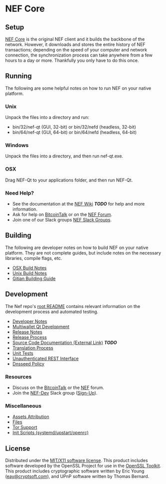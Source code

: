 NEF Core
=====================

Setup
---------------------
[NEF Core](http://nef.org/wallet) is the original NEF client and it builds the backbone of the network. However, it downloads and stores the entire history of NEF transactions; depending on the speed of your computer and network connection, the synchronization process can take anywhere from a few hours to a day or more. Thankfully you only have to do this once.

Running
---------------------
The following are some helpful notes on how to run NEF on your native platform.

### Unix

Unpack the files into a directory and run:

- bin/32/nef-qt (GUI, 32-bit) or bin/32/nefd (headless, 32-bit)
- bin/64/nef-qt (GUI, 64-bit) or bin/64/nefd (headless, 64-bit)

### Windows

Unpack the files into a directory, and then run nef-qt.exe.

### OSX

Drag NEF-Qt to your applications folder, and then run NEF-Qt.

### Need Help?

* See the documentation at the [NEF Wiki](https://en.bitcoin.it/wiki/Main_Page) ***TODO***
for help and more information.
* Ask for help on [BitcoinTalk](https://bitcointalk.org/index.php?topic=1262920.0) or on the [NEF Forum](http://forum.nef.org/).
* Join one of our Slack groups [NEF Slack Groups](https://nef.org/slack-logins/).

Building
---------------------
The following are developer notes on how to build NEF on your native platform. They are not complete guides, but include notes on the necessary libraries, compile flags, etc.

- [OSX Build Notes](build-osx.md)
- [Unix Build Notes](build-unix.md)
- [Gitian Building Guide](gitian-building.md)

Development
---------------------
The Nef repo's [root README](https://github.com/NEF-Project/NEF/blob/master/README.md) contains relevant information on the development process and automated testing.

- [Developer Notes](developer-notes.md)
- [Multiwallet Qt Development](multiwallet-qt.md)
- [Release Notes](release-notes.md)
- [Release Process](release-process.md)
- [Source Code Documentation (External Link)](https://dev.visucore.com/bitcoin/doxygen/) ***TODO***
- [Translation Process](translation_process.md)
- [Unit Tests](unit-tests.md)
- [Unauthenticated REST Interface](REST-interface.md)
- [Dnsseed Policy](dnsseed-policy.md)

### Resources

* Discuss on the [BitcoinTalk](https://bitcointalk.org/index.php?topic=1262920.0) or the [NEF](http://forum.nef.org/) forum.
* Join the [NEF-Dev](https://nef-dev.slack.com/) Slack group ([Sign-Up](https://nef-dev.herokuapp.com/)).

### Miscellaneous
- [Assets Attribution](assets-attribution.md)
- [Files](files.md)
- [Tor Support](tor.md)
- [Init Scripts (systemd/upstart/openrc)](init.md)

License
---------------------
Distributed under the [MIT/X11 software license](http://www.opensource.org/licenses/mit-license.php).
This product includes software developed by the OpenSSL Project for use in the [OpenSSL Toolkit](https://www.openssl.org/). This product includes
cryptographic software written by Eric Young ([eay@cryptsoft.com](mailto:eay@cryptsoft.com)), and UPnP software written by Thomas Bernard.
